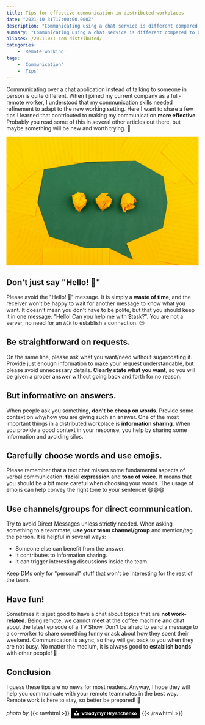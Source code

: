 ```yaml
---
title: Tips for effective communication in distributed workplaces
date: "2021-10-31T17:00:00.000Z"
description: "Communicating using a chat service is different compared to being in the same office. Here is what I learned when trying to make my communication with remote teammates more effective! 🚀"
summary: "Communicating using a chat service is different compared to being in the same office. Here is what I learned when trying to make my communication with remote teammates more effective! 🚀"
aliases: /20211031-com-distributed/
categories: 
    - 'Remote working'
tags:
    - 'Communication'
    - 'Tips'
---
```


Communicating over a chat application instead of talking to someone in person is quite different. When I joined my current company as a full-remote worker, I understood that my communication skills needed refinement to adapt to the new working setting.
Here I want to share a few tips I learned that contributed to making my communication **more effective**. Probably you read some of this in several other articles out there, but maybe something will be new and worth trying. 🙂

![communication](img/communication.png)

## Don't just say "Hello! 👋"
Please avoid the "Hello! 👋" message. It is simply a **waste of time**, and the receiver won't be happy to wait for another message to know what you want. It doesn't mean you don't have to be polite, but that you should keep it in one message: "Hello! Can you help me with $task?". 
You are not a server, no need for an `ACK` to establish a connection. 😉

## Be straightforward on requests.
On the same line, please ask what you want/need without sugarcoating it. Provide just enough information to make your request understandable, but please avoid unnecessary details. **Clearly state what you want**, so you will be given a proper answer without going back and forth for no reason.

## But informative on answers.
When people ask you something, **don't be cheap on words**. Provide some context on why/how you are giving such an answer. One of the most important things in a distributed workplace is **information sharing**. When you provide a good context in your response, you help by sharing some information and avoiding silos.

## Carefully choose words and use emojis.
Please remember that a text chat misses some fundamental aspects of verbal communication: **facial expression** and **tone of voice**. It means that you should be a bit more careful when choosing your words. The usage of emojis can help convey the right tone to your sentence! 😄😄😄

## Use channels/groups for direct communication.
Try to avoid Direct Messages unless strictly needed. When asking something to a teammate, **use your team channel/group** and mention/tag the person. It is helpful in several ways:
* Someone else can benefit from the answer.
* It contributes to information sharing.
* It can trigger interesting discussions inside the team.

Keep DMs only for "personal" stuff that won't be interesting for the rest of the team.

## Have fun!
Sometimes it is just good to have a chat about topics that are **not work-related**. Being remote, we cannot meet at the coffee machine and chat about the latest episode of a TV Show. Don't be afraid to send a message to a co-worker to share something funny or ask about how they spent their weekend. Communication is async, so they will get back to you when they are not busy. No matter the medium, it is always good to **establish bonds** with other people! 🥳

## Conclusion
I guess these tips are no news for most readers. Anyway, I hope they will help you communicate with your remote teammates in the best way. Remote work is here to stay, so better be prepared! 🚀


*photo by* {{< rawhtml >}} <a style="background-color:black;color:white;text-decoration:none;padding:4px 6px;font-family:-apple-system, BlinkMacSystemFont, &quot;San Francisco&quot;, &quot;Helvetica Neue&quot;, Helvetica, Ubuntu, Roboto, Noto, &quot;Segoe UI&quot;, Arial, sans-serif;font-size:12px;font-weight:bold;line-height:1.2;display:inline-block;border-radius:3px" href="https://unsplash.com/@lunarts?utm_source=unsplash&utm_medium=referral&utm_content=creditCopyText" title="Download free do whatever you want high-resolution photos from Volodymyr Hryshchenko"><span style="display:inline-block;padding:2px 3px"><svg xmlns="http://www.w3.org/2000/svg" style="height:12px;width:auto;position:relative;vertical-align:middle;top:-2px;fill:white" viewBox="0 0 32 32"><title>unsplash-logo</title><path d="M10 9V0h12v9H10zm12 5h10v18H0V14h10v9h12v-9z"></path></svg></span><span style="display:inline-block;padding:2px 3px">Volodymyr Hryshchenko</span></a>
{{< /rawhtml >}}
